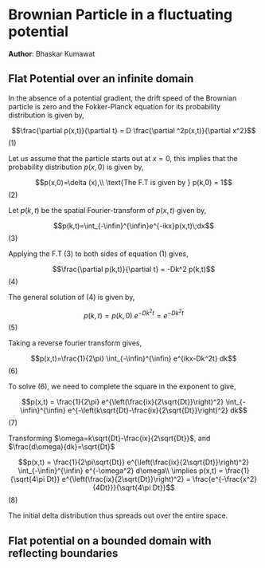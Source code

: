# Brownian Particle in a fluctuating potential
**Author**: Bhaskar Kumawat

## Flat Potential over an infinite domain

In the absence of a potential gradient, the drift speed of the Brownian particle is zero and the Fokker-Planck equation for its probability distribution is given by,

$$\frac{\partial p(x,t)}{\partial t} = D \frac{\partial ^2p(x,t)}{\partial x^2}$$ (1)

Let us assume that the particle starts out at $x=0$, this implies that the probability distribution $p(x,0)$ is given by,

$$p(x,0)=\delta (x),\\ \text{The F.T is given by } p(k,0) = 1$$ (2)

Let $p(k,t)$ be the spatial Fourier-transform of $p(x,t)$ given by,

$$p(k,t)=\int_{-\infin}^{\infin}e^{-ikx}p(x,t)\;dx$$ (3)

Applying the F.T (3) to both sides of equation (1) gives,

$$\frac{\partial p(k,t)}{\partial t} = -Dk^2 p(k,t)$$ (4)

The general solution of  (4) is given by,

$$p(k,t)=p(k,0) \; e^{-Dk^2t} = e^{-Dk^2t}$$ (5)

Taking a reverse fourier transform gives,

$$p(x,t)=\frac{1}{2\pi} \int_{-\infin}^{\infin} e^{ikx-Dk^2t} dk$$ (6)

To solve (6), we need to complete the square in the exponent to give,

$$p(x,t) = \frac{1}{2\pi} e^{\left(\frac{ix}{2\sqrt{Dt}}\right)^2} \int_{-\infin}^{\infin} e^{-\left(k\sqrt{Dt}-\frac{ix}{2\sqrt{Dt}}\right)^2} dk$$ (7)

Transforming $\omega=k\sqrt{Dt}-\frac{ix}{2\sqrt{Dt}}$, and $\frac{d\omega}{dk}=\sqrt{Dt}$

$$p(x,t) = \frac{1}{2\pi\sqrt{Dt}} e^{\left(\frac{ix}{2\sqrt{Dt}}\right)^2} \int_{-\infin}^{\infin} e^{-\omega^2} d\omega\\
\implies p(x,t) = \frac{1}{\sqrt{4\pi Dt}} e^{\left(\frac{ix}{2\sqrt{Dt}}\right)^2} = \frac{e^{-\frac{x^2}{4Dt}}}{\sqrt{4\pi Dt}}$$ (8)

The initial delta distribution thus spreads out over the entire space. 

## Flat potential on a bounded domain with reflecting boundaries

